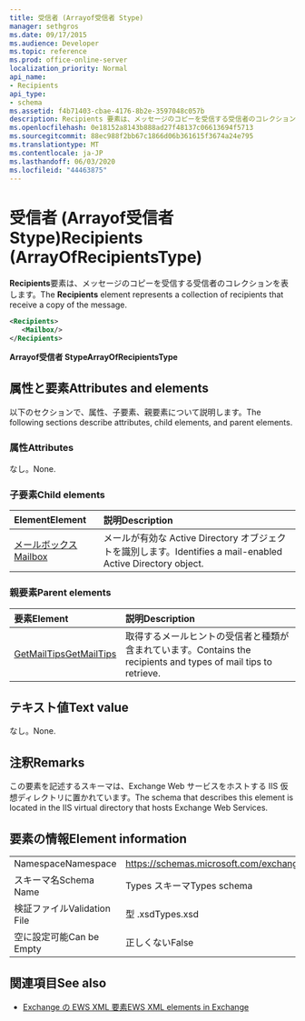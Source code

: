 ```yaml
---
title: 受信者 (Arrayof受信者 Stype)
manager: sethgros
ms.date: 09/17/2015
ms.audience: Developer
ms.topic: reference
ms.prod: office-online-server
localization_priority: Normal
api_name:
- Recipients
api_type:
- schema
ms.assetid: f4b71403-cbae-4176-8b2e-3597048c057b
description: Recipients 要素は、メッセージのコピーを受信する受信者のコレクションを表します。
ms.openlocfilehash: 0e18152a8143b888ad27f48137c06613694f5713
ms.sourcegitcommit: 88ec988f2bb67c1866d06b361615f3674a24e795
ms.translationtype: MT
ms.contentlocale: ja-JP
ms.lasthandoff: 06/03/2020
ms.locfileid: "44463875"
---
```

# <a name="recipients-arrayofrecipientstype"></a><span data-ttu-id="4504b-103">受信者 (Arrayof受信者 Stype)</span><span class="sxs-lookup"><span data-stu-id="4504b-103">Recipients (ArrayOfRecipientsType)</span></span>

<span data-ttu-id="4504b-104">**Recipients**要素は、メッセージのコピーを受信する受信者のコレクションを表します。</span><span class="sxs-lookup"><span data-stu-id="4504b-104">The **Recipients** element represents a collection of recipients that receive a copy of the message.</span></span> 
  
```XML
<Recipients>
   <Mailbox/>
</Recipients>
```

 <span data-ttu-id="4504b-105">**Arrayof受信者 Stype**</span><span class="sxs-lookup"><span data-stu-id="4504b-105">**ArrayOfRecipientsType**</span></span>
## <a name="attributes-and-elements"></a><span data-ttu-id="4504b-106">属性と要素</span><span class="sxs-lookup"><span data-stu-id="4504b-106">Attributes and elements</span></span>

<span data-ttu-id="4504b-107">以下のセクションで、属性、子要素、親要素について説明します。</span><span class="sxs-lookup"><span data-stu-id="4504b-107">The following sections describe attributes, child elements, and parent elements.</span></span>
  
### <a name="attributes"></a><span data-ttu-id="4504b-108">属性</span><span class="sxs-lookup"><span data-stu-id="4504b-108">Attributes</span></span>

<span data-ttu-id="4504b-109">なし。</span><span class="sxs-lookup"><span data-stu-id="4504b-109">None.</span></span>
  
### <a name="child-elements"></a><span data-ttu-id="4504b-110">子要素</span><span class="sxs-lookup"><span data-stu-id="4504b-110">Child elements</span></span>

|<span data-ttu-id="4504b-111">**Element**</span><span class="sxs-lookup"><span data-stu-id="4504b-111">**Element**</span></span>|<span data-ttu-id="4504b-112">**説明**</span><span class="sxs-lookup"><span data-stu-id="4504b-112">**Description**</span></span>|
|:-----|:-----|
|[<span data-ttu-id="4504b-113">メールボックス</span><span class="sxs-lookup"><span data-stu-id="4504b-113">Mailbox</span></span>](mailbox.md) <br/> |<span data-ttu-id="4504b-114">メールが有効な Active Directory オブジェクトを識別します。</span><span class="sxs-lookup"><span data-stu-id="4504b-114">Identifies a mail-enabled Active Directory object.</span></span>  <br/> |
   
### <a name="parent-elements"></a><span data-ttu-id="4504b-115">親要素</span><span class="sxs-lookup"><span data-stu-id="4504b-115">Parent elements</span></span>

|<span data-ttu-id="4504b-116">**要素**</span><span class="sxs-lookup"><span data-stu-id="4504b-116">**Element**</span></span>|<span data-ttu-id="4504b-117">**説明**</span><span class="sxs-lookup"><span data-stu-id="4504b-117">**Description**</span></span>|
|:-----|:-----|
|[<span data-ttu-id="4504b-118">GetMailTips</span><span class="sxs-lookup"><span data-stu-id="4504b-118">GetMailTips</span></span>](getmailtips.md) <br/> |<span data-ttu-id="4504b-119">取得するメールヒントの受信者と種類が含まれています。</span><span class="sxs-lookup"><span data-stu-id="4504b-119">Contains the recipients and types of mail tips to retrieve.</span></span>  <br/> |
   
## <a name="text-value"></a><span data-ttu-id="4504b-120">テキスト値</span><span class="sxs-lookup"><span data-stu-id="4504b-120">Text value</span></span>

<span data-ttu-id="4504b-121">なし。</span><span class="sxs-lookup"><span data-stu-id="4504b-121">None.</span></span>
  
## <a name="remarks"></a><span data-ttu-id="4504b-122">注釈</span><span class="sxs-lookup"><span data-stu-id="4504b-122">Remarks</span></span>

<span data-ttu-id="4504b-123">この要素を記述するスキーマは、Exchange Web サービスをホストする IIS 仮想ディレクトリに置かれています。</span><span class="sxs-lookup"><span data-stu-id="4504b-123">The schema that describes this element is located in the IIS virtual directory that hosts Exchange Web Services.</span></span>
  
## <a name="element-information"></a><span data-ttu-id="4504b-124">要素の情報</span><span class="sxs-lookup"><span data-stu-id="4504b-124">Element information</span></span>

|||
|:-----|:-----|
|<span data-ttu-id="4504b-125">Namespace</span><span class="sxs-lookup"><span data-stu-id="4504b-125">Namespace</span></span>  <br/> |https://schemas.microsoft.com/exchange/services/2006/types  <br/> |
|<span data-ttu-id="4504b-126">スキーマ名</span><span class="sxs-lookup"><span data-stu-id="4504b-126">Schema Name</span></span>  <br/> |<span data-ttu-id="4504b-127">Types スキーマ</span><span class="sxs-lookup"><span data-stu-id="4504b-127">Types schema</span></span>  <br/> |
|<span data-ttu-id="4504b-128">検証ファイル</span><span class="sxs-lookup"><span data-stu-id="4504b-128">Validation File</span></span>  <br/> |<span data-ttu-id="4504b-129">型 .xsd</span><span class="sxs-lookup"><span data-stu-id="4504b-129">Types.xsd</span></span>  <br/> |
|<span data-ttu-id="4504b-130">空に設定可能</span><span class="sxs-lookup"><span data-stu-id="4504b-130">Can be Empty</span></span>  <br/> |<span data-ttu-id="4504b-131">正しくない</span><span class="sxs-lookup"><span data-stu-id="4504b-131">False</span></span>  <br/> |
   
## <a name="see-also"></a><span data-ttu-id="4504b-132">関連項目</span><span class="sxs-lookup"><span data-stu-id="4504b-132">See also</span></span>



- [<span data-ttu-id="4504b-133">Exchange の EWS XML 要素</span><span class="sxs-lookup"><span data-stu-id="4504b-133">EWS XML elements in Exchange</span></span>](ews-xml-elements-in-exchange.md)

